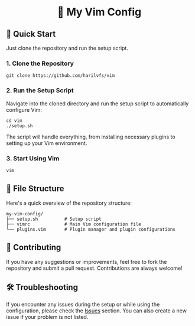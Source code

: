 <h1 align="center">🌟 My Vim Config</h1>

<h2>🚀 Quick Start</h2>

<p>Just clone the repository and run the setup script.</p>

<h3>1. Clone the Repository</h3>

<pre><code>git clone https://github.com/harilvfs/vim</code></pre>

<h3>2. Run the Setup Script</h3>

<p>Navigate into the cloned directory and run the setup script to automatically configure Vim:</p>

<pre><code>cd vim
./setup.sh</code></pre>

<p>The script will handle everything, from installing necessary plugins to setting up your Vim environment.</p>

<h3>3. Start Using Vim</h3>

<pre><code>vim</code></pre>

<h2>📂 File Structure</h2>

<p>Here's a quick overview of the repository structure:</p>

<pre><code>my-vim-config/
├── setup.sh          # Setup script
├── vimrc             # Main Vim configuration file
└── plugins.vim       # Plugin manager and plugin configurations</code></pre>

<h2>🌱 Contributing</h2>

<p>If you have any suggestions or improvements, feel free to fork the repository and submit a pull request. Contributions are always welcome!</p>

<h2>🛠 Troubleshooting</h2>

<p>If you encounter any issues during the setup or while using the configuration, please check the <a href="https://github.com/aayushx402/MyVim/issues">Issues</a> section. You can also create a new issue if your problem is not listed.</p>
